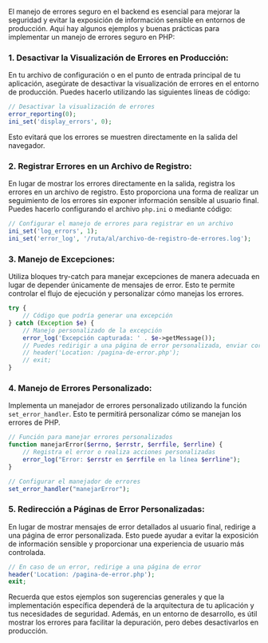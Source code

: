 El manejo de errores seguro en el backend es esencial para mejorar la seguridad y evitar la exposición de información sensible en entornos de producción. Aquí hay algunos ejemplos y buenas prácticas para implementar un manejo de errores seguro en PHP:

### 1. **Desactivar la Visualización de Errores en Producción:**

En tu archivo de configuración o en el punto de entrada principal de tu aplicación, asegúrate de desactivar la visualización de errores en el entorno de producción. Puedes hacerlo utilizando las siguientes líneas de código:

```php
// Desactivar la visualización de errores
error_reporting(0);
ini_set('display_errors', 0);
```

Esto evitará que los errores se muestren directamente en la salida del navegador.

### 2. **Registrar Errores en un Archivo de Registro:**

En lugar de mostrar los errores directamente en la salida, registra los errores en un archivo de registro. Esto proporciona una forma de realizar un seguimiento de los errores sin exponer información sensible al usuario final. Puedes hacerlo configurando el archivo `php.ini` o mediante código:

```php
// Configurar el manejo de errores para registrar en un archivo
ini_set('log_errors', 1);
ini_set('error_log', '/ruta/al/archivo-de-registro-de-errores.log');
```

### 3. **Manejo de Excepciones:**

Utiliza bloques try-catch para manejar excepciones de manera adecuada en lugar de depender únicamente de mensajes de error. Esto te permite controlar el flujo de ejecución y personalizar cómo manejas los errores.

```php
try {
    // Código que podría generar una excepción
} catch (Exception $e) {
    // Manejo personalizado de la excepción
    error_log('Excepción capturada: ' . $e->getMessage());
    // Puedes redirigir a una página de error personalizada, enviar correos electrónicos, etc.
    // header('Location: /pagina-de-error.php');
    // exit;
}
```

### 4. **Manejo de Errores Personalizado:**

Implementa un manejador de errores personalizado utilizando la función `set_error_handler`. Esto te permitirá personalizar cómo se manejan los errores de PHP.

```php
// Función para manejar errores personalizados
function manejarError($errno, $errstr, $errfile, $errline) {
    // Registra el error o realiza acciones personalizadas
    error_log("Error: $errstr en $errfile en la línea $errline");
}

// Configurar el manejador de errores
set_error_handler("manejarError");
```

### 5. **Redirección a Páginas de Error Personalizadas:**

En lugar de mostrar mensajes de error detallados al usuario final, redirige a una página de error personalizada. Esto puede ayudar a evitar la exposición de información sensible y proporcionar una experiencia de usuario más controlada.

```php
// En caso de un error, redirige a una página de error
header('Location: /pagina-de-error.php');
exit;
```

Recuerda que estos ejemplos son sugerencias generales y que la implementación específica dependerá de la arquitectura de tu aplicación y tus necesidades de seguridad. Además, en un entorno de desarrollo, es útil mostrar los errores para facilitar la depuración, pero debes desactivarlos en producción.